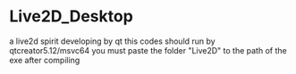 # Live2D_Desktop
a live2d spirit developing by qt
this codes should run by qtcreator5.12/msvc64
you must paste the folder "Live2D" to the path of the exe after compiling
